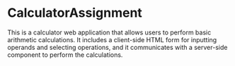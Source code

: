 # CalculatorAssignment

<p>
  This is a calculator web application that allows users to perform basic arithmetic calculations. It includes a client-side HTML form for inputting operands and selecting operations, and it communicates with a server-side component to perform the calculations.
</p>
  
